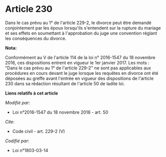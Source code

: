 # Article 230

Dans le cas prévu au 1° de l'article 229-2, le divorce peut être demandé conjointement par les époux lorsqu'ils s'entendent
sur la rupture du mariage et ses effets en soumettant à l'approbation du juge une convention réglant les conséquences du
divorce.

**Nota:**

Conformément au V de l'article 114 de la loi n° 2016-1547 du 18 novembre 2016, ces dispositions entrent en vigueur le 1er
janvier 2017. Les mots : "Dans le cas prévu au 1° de l'article 229-2" ne sont pas applicables aux procédures en cours devant
le juge lorsque les requêtes en divorce ont été déposées au greffe avant l'entrée en vigueur des dispositions de l'article
230 dans sa rédaction résultant de l'article 50 de ladite loi.

**Liens relatifs à cet article**

_Modifié par_:

  - Loi n°2016-1547 du 18 novembre 2016 - art. 50

_Cite_:

  - Code civil - art. 229-2 (V)

_Codifié par_:

  - Loi n°1803-03-14
